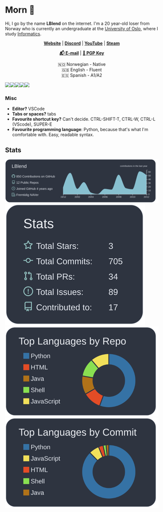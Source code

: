 # Morn 👋

Hi, I go by the name **LBlend** on the internet. I'm a 20 year-old loser from Norway who is currently an undergraduate at the [University of Oslo](https://www.uio.no/english/), where I study [Informatics](https://en.wikipedia.org/wiki/Informatics#Cultural_gap:~:text=European%20informatics%20is%20widely%20understood%20computer,computing%20jobs%20in%20bussiness%20and%20industry.).

<p align="center">
  <strong><a href="https://lblend.moe">Website</a></strong> |
  <strong><a href="https://discord.com/users/170506717140877312">Discord</a></strong> |
  <strong><a href="https://www.youtube.com/channel/UCBXEB_WzQIzF98gMNw8xAEQ">YouTube</a></strong> |
  <strong><a href="https://steamcommunity.com/id/lblend">Steam</a></strong>
</p>

<p align="center">
  <strong><a href="mailto:lblend@protonmail.com">📬 E-mail</a></strong> |
  <strong><a href="https://gist.github.com/LBlend/01074be02600b957f5e4e3b4389b27d9">🔑 PGP Key</a></strong>
</p>

<p align="center">
  🇳🇴 Norwegian - Native
  <br>
  🇬🇧 English - Fluent
  <br>
  🇪🇸 Spanish - A1/A2
</p>

<a href="https://www.python.org/"><img src="https://img.shields.io/badge/python%20-%2314354C.svg?&style=for-the-badge&logo=python&logoColor=white"/></a><a href="https://en.wikipedia.org/wiki/HTML5"><img src="https://img.shields.io/badge/html5%20-%23E34F26.svg?&style=for-the-badge&logo=html5&logoColor=white"/></a><a href="https://en.wikipedia.org/wiki/Cascading_Style_Sheets"><img src="https://img.shields.io/badge/css3%20-%231572B6.svg?&style=for-the-badge&logo=css3&logoColor=white"/></a><a href="https://www.mongodb.com/"><img src ="https://img.shields.io/badge/MongoDB-%234ea94b.svg?&style=for-the-badge&logo=mongodb&logoColor=white"/></a><a href="https://git-scm.com/"><img src="https://img.shields.io/badge/git%20-%23F05033.svg?&style=for-the-badge&logo=git&logoColor=white"/></a>


### Misc

* **Editor?** VSCode
* **Tabs or spaces?** tabs
* **Favourite shortcut key?** Can't decide. CTRL-SHIFT-T, CTRL-W, CTRL-L (VScode), SUPER-E
* **Favourite programming language**: Python, because that's what I'm comfortable with. Easy, readable syntax.


## Stats

[![](https://raw.githubusercontent.com/LBlend/LBlend/master/profile-summary-card-output/nord_dark/0-profile-details.svg)](https://github.com/LBlend)[![](https://raw.githubusercontent.com/LBlend/LBlend/master/profile-summary-card-output/nord_dark/3-stats.svg)](https://github.com/LBlend)[![](https://raw.githubusercontent.com/LBlend/LBlend/master/profile-summary-card-output/nord_dark/1-repos-per-language.svg)](https://github.com/LBlend)[![](https://raw.githubusercontent.com/LBlend/LBlend/master/profile-summary-card-output/nord_dark/2-most-commit-language.svg)](https://github.com/LBlend)


<!--START_SECTION:waka-->



<!--END_SECTION:waka-->
